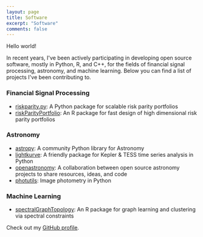 ```yaml
---
layout: page
title: Software
excerpt: "Software"
comments: false
---
```


Hello world!

In recent years, I've been actively participating in developing open source software, mostly in Python, R, and C++,
for the fields of financial signal processing, astronomy, and machine learning. Below you can find a list of projects
I've been contributing to.

### Financial Signal Processing
* <a href="https://github.com/mirca/riskparity.py">riskparity.py</a>: A Python package
for scalable risk parity portfolios
* <a href="https://github.com/dppalomar/riskParityPortfolio">riskParityPortfolio</a>:
An R package for fast design of high dimensional risk parity portfolios

### Astronomy
* <a href="https://github.com/astropy/astropy">astropy</a>: A community Python library for Astronomy
* <a href="https://github.com/keplergo/lightkurve">lightkurve</a>: A friendly package for Kepler & TESS time series analysis in Python
* <a href="https://github.com/openastronomy/">openastronomy</a>: A collaboration between open source astronomy projects to share resources, ideas, and code
* <a href="https://github.com/astropy/photutils">photutils</a>: Image photometry in Python

### Machine Learning
* <a href="https://github.com/dppalomar/spectralGraphTopology">spectralGraphTopology</a>:
An R package for graph learning and clustering via spectral constraints

Check out my <a href="https://github.com/mirca">GitHub profile</a>.
